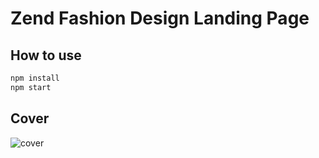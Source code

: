 # Zend Fashion Design Landing Page

## How to use

```sh
npm install
npm start
```
## Cover

<img src="Cover.png" alt="cover">